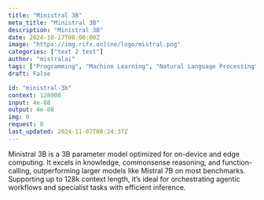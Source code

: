 ```yaml
---
title: "Ministral 3B"
meta_title: "Ministral 3B"
description: "Ministral 3B"
date: 2024-10-17T00:00:00Z
image: "https://img.rifx.online/logo/mistral.png"
categories: ["text 2 text"]
author: "mistralai"
tags: ["Programming", "Machine Learning", "Natural Language Processing", "Data Science", "Generative AI"]
draft: False

id: "ministral-3b"
context: 128000
input: 4e-08
output: 4e-08
img: 0
request: 0
last_updated: 2024-11-07T00:24:37Z
---
```


Ministral 3B is a 3B parameter model optimized for on-device and edge computing. It excels in knowledge, commonsense reasoning, and function-calling, outperforming larger models like Mistral 7B on most benchmarks. Supporting up to 128k context length, it’s ideal for orchestrating agentic workflows and specialist tasks with efficient inference.

